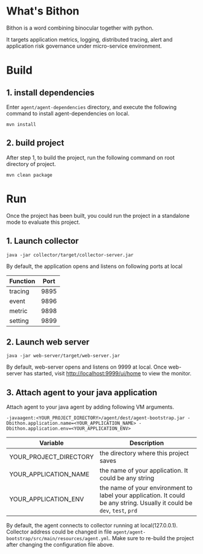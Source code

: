 # What's Bithon

Bithon is a word combining binocular together with python.

It targets application metrics, logging, distributed tracing, alert and application risk governance under micro-service environment.

# Build

## 1. install dependencies

Enter `agent/agent-dependencies` directory, and execute the following command to install agent-dependencies on local.

```
mvn install 
```

## 2. build project

After step 1, to build the project, run the following command on root directory of project.

```
mvn clean package
```

# Run

Once the project has been built, you could run the project in a standalone mode to evaluate this project.

## 1. Launch collector

```
java -jar collector/target/collector-server.jar
```

By default, the application opens and listens on following ports at local

|Function|Port|
| --- | --- |
| tracing | 9895 |
| event  | 9896 |
| metric | 9898 |
| setting | 9899 |

## 2. Launch web server
```
java -jar web-server/target/web-server.jar
```

By default, web-server opens and listens on 9999 at local.
Once web-server has started, visit [http://localhost:9999/ui/home](http://localhost:9999/ui/home) to view the monitor.

## 3. Attach agent to your java application

Attach agent to your java agent by adding following VM arguments.

```
-javaagent:<YOUR_PROJECT_DIRECTORY>/agent/dest/agent-bootstrap.jar -Dbithon.application.name=<YOUR_APPLICATION_NAME> -Dbithon.application.env=<YOUR_APPLICATION_ENV>
```

|Variable|Description|
| --- | --- |
| YOUR_PROJECT_DIRECTORY | the directory where this project saves |
| YOUR_APPLICATION_NAME  | the name of your application. It could be any string |
| YOUR_APPLICATION_ENV | the name of your environment to label your application. It could be any string. Usually it could be `dev`, `test`, `prd` |

By default, the agent connects to collector running at local(127.0.0.1). 
Collector address could be changed in file `agent/agent-bootstrap/src/main/resources/agent.yml`.
Make sure to re-build the project after changing the configuration file above.

